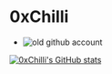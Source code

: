 # 0xChilli
- ![old github account](https://github.com/q00r)



[![0xChilli's GitHub stats](https://github-readme-stats.vercel.app/api?username=0xChilli)](https://github.com/anuraghazra/github-readme-stats)
